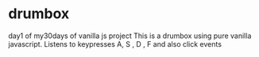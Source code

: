 # drumbox
day1 of my30days of vanilla js project
This is a drumbox using pure vanilla javascript.
Listens to keypresses A, S , D , F and also click events 
